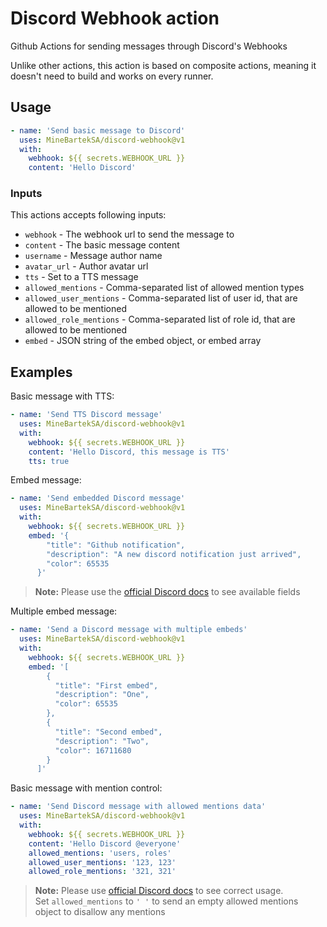 # Discord Webhook action

Github Actions for sending messages through Discord's Webhooks

Unlike other actions, this action is based on composite actions, meaning it doesn't need to build and works on every runner.

## Usage

```yaml
- name: 'Send basic message to Discord'
  uses: MineBartekSA/discord-webhook@v1
  with:
    webhook: ${{ secrets.WEBHOOK_URL }}
    content: 'Hello Discord'
```

### Inputs

This actions accepts following inputs:
- `webhook` - The webhook url to send the message to
- `content` - The basic message content
- `username` - Message author name
- `avatar_url` - Author avatar url
- `tts` - Set to a TTS message
- `allowed_mentions` - Comma-separated list of allowed mention types
- `allowed_user_mentions` - Comma-separated list of user id, that are allowed to be mentioned
- `allowed_role_mentions` - Comma-separated list of role id, that are allowed to be mentioned
- `embed` - JSON string of the embed object, or embed array

## Examples

Basic message with TTS:
```yaml
- name: 'Send TTS Discord message'
  uses: MineBartekSA/discord-webhook@v1
  with:
    webhook: ${{ secrets.WEBHOOK_URL }}
    content: 'Hello Discord, this message is TTS'
    tts: true
```

Embed message:
```yaml
- name: 'Send embedded Discord message'
  uses: MineBartekSA/discord-webhook@v1
  with:
    webhook: ${{ secrets.WEBHOOK_URL }}
    embed: '{
        "title": "Github notification",
        "description": "A new discord notification just arrived",
        "color": 65535
      }'
```
> **Note:** Please use the [official Discord docs](https://discord.com/developers/docs/resources/channel#embed-object) to see available fields

Multiple embed message:
```yaml
- name: 'Send a Discord message with multiple embeds'
  uses: MineBartekSA/discord-webhook@v1
  with:
    webhook: ${{ secrets.WEBHOOK_URL }}
    embed: '[
        {
          "title": "First embed",
          "description": "One",
          "color": 65535
        },
        {
          "title": "Second embed",
          "description": "Two",
          "color": 16711680
        }
      ]'
```

Basic message with mention control:
```yaml
- name: 'Send Discord message with allowed mentions data'
  uses: MineBartekSA/discord-webhook@v1
  with:
    webhook: ${{ secrets.WEBHOOK_URL }}
    content: 'Hello Discord @everyone'
    allowed_mentions: 'users, roles'
    allowed_user_mentions: '123, 123'
    allowed_role_mentions: '321, 321'
```
> **Note:** Please use [official Discord docs](https://discord.com/developers/docs/resources/channel#allowed-mentions-object) to see correct usage. <br>
> Set `allowed_mentions` to `' '` to send an empty allowed mentions object to disallow any mentions
